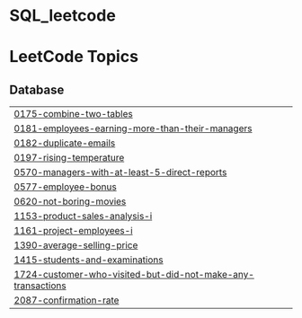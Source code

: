 # SQL_leetcode
<!---LeetCode Topics Start-->
# LeetCode Topics
## Database
|  |
| ------- |
| [0175-combine-two-tables](https://github.com/biltoad/SQL_leetcode/tree/master/0175-combine-two-tables) |
| [0181-employees-earning-more-than-their-managers](https://github.com/biltoad/SQL_leetcode/tree/master/0181-employees-earning-more-than-their-managers) |
| [0182-duplicate-emails](https://github.com/biltoad/SQL_leetcode/tree/master/0182-duplicate-emails) |
| [0197-rising-temperature](https://github.com/biltoad/SQL_leetcode/tree/master/0197-rising-temperature) |
| [0570-managers-with-at-least-5-direct-reports](https://github.com/biltoad/SQL_leetcode/tree/master/0570-managers-with-at-least-5-direct-reports) |
| [0577-employee-bonus](https://github.com/biltoad/SQL_leetcode/tree/master/0577-employee-bonus) |
| [0620-not-boring-movies](https://github.com/biltoad/SQL_leetcode/tree/master/0620-not-boring-movies) |
| [1153-product-sales-analysis-i](https://github.com/biltoad/SQL_leetcode/tree/master/1153-product-sales-analysis-i) |
| [1161-project-employees-i](https://github.com/biltoad/SQL_leetcode/tree/master/1161-project-employees-i) |
| [1390-average-selling-price](https://github.com/biltoad/SQL_leetcode/tree/master/1390-average-selling-price) |
| [1415-students-and-examinations](https://github.com/biltoad/SQL_leetcode/tree/master/1415-students-and-examinations) |
| [1724-customer-who-visited-but-did-not-make-any-transactions](https://github.com/biltoad/SQL_leetcode/tree/master/1724-customer-who-visited-but-did-not-make-any-transactions) |
| [2087-confirmation-rate](https://github.com/biltoad/SQL_leetcode/tree/master/2087-confirmation-rate) |
<!---LeetCode Topics End-->